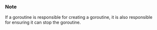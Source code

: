 
### Note

If a goroutine is responsible for creating a goroutine, it is also responsible for ensuring it can stop the goroutine.

